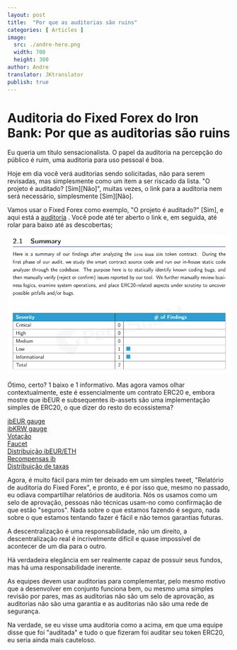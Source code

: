 ```yaml
---
layout: post
title:  "Por que as auditorias são ruins"
categories: [ Articles ]
image:
  src: ./andre-hero.png
  width: 700
  height: 300
author: Andre
translator: JKtranslator
publish: true
---
```


# Auditoria do Fixed Forex do Iron Bank: Por que as auditorias são ruins

Eu queria um título sensacionalista. O papel da auditoria na percepção do público é ruim, uma auditoria para uso pessoal é boa.

Hoje em dia você verá auditorias sendo solicitadas, não para serem revisadas, mas simplesmente como um item a ser riscado da lista. "O projeto é auditado? \[Sim\]\[Não\]", muitas vezes, o link para a auditoria nem será necessário, simplesmente \[Sim\]\[Não\].

Vamos usar o Fixed Forex como exemplo, "O projeto é auditado?" \[Sim\], e aqui está a [auditoria](https://github.com/andrecronje/fixed-forex-audit/blob/main/PeckShield-Audit-Report-ERC20-ibEUR-v1.0.pdf) . Você pode até ter aberto o link e, em seguida, até rolar para baixo até as descobertas;

![](1.png?w=935&h=581)

Ótimo, certo? 1 baixo e 1 informativo. Mas agora vamos olhar contextualmente, este é essencialmente um contrato ERC20 e, embora mostre que ibEUR e subsequentes ib-assets são uma implementação simples de ERC20, o que dizer do resto do ecossistema?

[ibEUR gauge](https://etherscan.io/address/0x9d7ca778d067045a9d6b871c9d28589875308018)</br>
[ibKRW gauge](https://etherscan.io/address/0x8992fd229b574b8083de1249bc6fd3711fda45dd)</br>
[Votação](https://etherscan.io/address/0xd9c8620c0c0b866b7b5180d2d70093165340326d)</br>
[Faucet](https://etherscan.io/address/0x7d254d9adc588126edaee52a1029278180a802e8)</br>
[Distribuição ibEUR/ETH](https://etherscan.io/address/0x1da8a6fe33bd35b99505d67843eec9fa124f2d4b)</br> 
[Recompensas ib](https://etherscan.io/address/0x83893c4a42f8654c2dd4ff7b4a7cd0e33ae8c859)</br>
[Distribuição de taxas](https://etherscan.io/address/0x27761efeb0c7b411e71d0fd0aee5dde35c810cc2)</br>

Agora, é muito fácil para mim ter deixado em um simples tweet, "Relatório de auditoria do Fixed Forex", e pronto, e é por isso que, mesmo no passado, eu odiava compartilhar relatórios de auditoria. Nós os usamos como um selo de aprovação, pessoas não técnicas usam-no como confirmação de que estão "seguros". Nada sobre o que estamos fazendo é seguro, nada sobre o que estamos tentando fazer é fácil e não temos garantias futuras.

A descentralização é uma responsabilidade, não um direito, a descentralização real é incrivelmente difícil e quase impossível de acontecer de um dia para o outro.

Há verdadeira elegância em ser realmente capaz de possuir seus fundos, mas há uma responsabilidade inerente.

As equipes devem usar auditorias para complementar, pelo mesmo motivo que a desenvolver em conjunto funciona bem, ou mesmo uma simples revisão por pares, mas as auditorias não são um selo de aprovação, as auditorias não são uma garantia e as auditorias não são uma rede de segurança.

Na verdade, se eu visse uma auditoria como a acima, em que uma equipe disse que foi "auditada" e tudo o que fizeram foi auditar seu token ERC20, eu seria ainda mais cauteloso.

